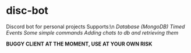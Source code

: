 # disc-bot
Discord bot for personal projects
Supports:\n
	*Database (MongoDB)*
	*Timed Events*
	*Some simple commands*
	*Adding chats to db and retrieving them*

**BUGGY CLIENT AT THE MOMENT, USE AT YOUR OWN RISK**
